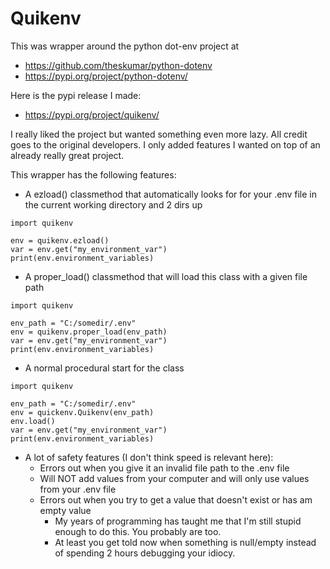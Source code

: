 # Quikenv

This was wrapper around the python dot-env project at

- https://github.com/theskumar/python-dotenv
- https://pypi.org/project/python-dotenv/

Here is the pypi release I made:
- https://pypi.org/project/quikenv/

I really liked the project but wanted something even more lazy. All credit goes to the original developers. I only added features I wanted on top of an already really great project.

This wrapper has the following features:

- A ezload() classmethod that automatically looks for for your .env file in the current working directory and 2 dirs up
```{python}
import quikenv

env = quikenv.ezload()
var = env.get("my_environment_var")
print(env.environment_variables)

```

- A proper_load() classmethod that will load this class with a given file path
```{python}
import quikenv

env_path = "C:/somedir/.env"
env = quikenv.proper_load(env_path)
var = env.get("my_environment_var")
print(env.environment_variables)
```

- A normal procedural start for the class
```{python}
import quikenv

env_path = "C:/somedir/.env"
env = quickenv.Quikenv(env_path)
env.load()
var = env.get("my_environment_var")
print(env.environment_variables)
```
- A lot of safety features (I don't think speed is relevant here):
    - Errors out when you give it an invalid file path to the .env file
    - Will NOT add values from your computer and will only use values from your .env file
    - Errors out when you try to get a value that doesn't exist or has am empty value
        - My years of programming has taught me that I'm still stupid enough to do this. You probably are too.
        - At least you get told now when something is null/empty instead of spending 2 hours debugging your idiocy.